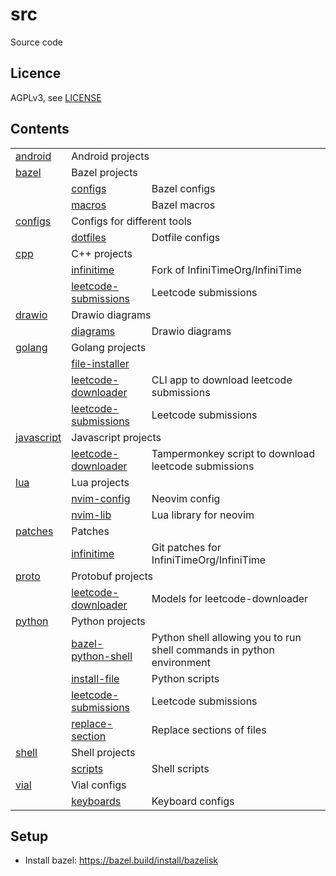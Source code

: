 # src

Source code

## Licence

AGPLv3, see [LICENSE](./LICENSE.txt)

## Contents

<!-- README_CONTENTS START -->
<table>
<tr><td><a href=./android>android</a></td><td colspan=2> Android projects</td></tr>
<tr><td><a href=./bazel>bazel</a></td><td colspan=2> Bazel projects</td></tr>
<tr><td></td><td><a href=./bazel/configs>configs</a></td><td> Bazel configs</td></tr>
<tr><td></td><td><a href=./bazel/macros>macros</a></td><td> Bazel macros</td></tr>
<tr><td><a href=./configs>configs</a></td><td colspan=2> Configs for different tools</td></tr>
<tr><td></td><td><a href=./configs/dotfiles>dotfiles</a></td><td> Dotfile configs</td></tr>
<tr><td><a href=./cpp>cpp</a></td><td colspan=2> C++ projects</td></tr>
<tr><td></td><td><a href=./cpp/infinitime>infinitime</a></td><td> Fork of InfiniTimeOrg/InfiniTime</td></tr>
<tr><td></td><td><a href=./cpp/leetcode-submissions>leetcode-submissions</a></td><td> Leetcode submissions</td></tr>
<tr><td><a href=./drawio>drawio</a></td><td colspan=2> Drawio diagrams</td></tr>
<tr><td></td><td><a href=./drawio/diagrams>diagrams</a></td><td> Drawio diagrams</td></tr>
<tr><td><a href=./golang>golang</a></td><td colspan=2> Golang projects</td></tr>
<tr><td></td><td><a href=./golang/file-installer>file-installer</a></td><td></td></tr>
<tr><td></td><td><a href=./golang/leetcode-downloader>leetcode-downloader</a></td><td> CLI app to download leetcode submissions</td></tr>
<tr><td></td><td><a href=./java/leetcode-submissions>leetcode-submissions</a></td><td> Leetcode submissions</td></tr>
<tr><td><a href=./javascript>javascript</a></td><td colspan=2> Javascript projects</td></tr>
<tr><td></td><td><a href=./javascript/leetcode-downloader>leetcode-downloader</a></td><td> Tampermonkey script to download leetcode submissions</td></tr>
<tr><td><a href=./lua>lua</a></td><td colspan=2> Lua projects</td></tr>
<tr><td></td><td><a href=./lua/nvim-config>nvim-config</a></td><td> Neovim config</td></tr>
<tr><td></td><td><a href=./lua/nvim-lib>nvim-lib</a></td><td> Lua library for neovim</td></tr>
<tr><td><a href=./patches>patches</a></td><td colspan=2> Patches</td></tr>
<tr><td></td><td><a href=./patches/infinitime>infinitime</a></td><td> Git patches for InfiniTimeOrg/InfiniTime</td></tr>
<tr><td><a href=./proto>proto</a></td><td colspan=2> Protobuf projects</td></tr>
<tr><td></td><td><a href=./proto/leetcode-downloader>leetcode-downloader</a></td><td> Models for leetcode-downloader</td></tr>
<tr><td><a href=./python>python</a></td><td colspan=2> Python projects</td></tr>
<tr><td></td><td><a href=./python/bazel-python-shell>bazel-python-shell</a></td><td> Python shell allowing you to run shell commands in python environment</td></tr>
<tr><td></td><td><a href=./python/install-file>install-file</a></td><td> Python scripts</td></tr>
<tr><td></td><td><a href=./python/leetcode-submissions>leetcode-submissions</a></td><td> Leetcode submissions</td></tr>
<tr><td></td><td><a href=./python/replace-section>replace-section</a></td><td> Replace sections of files</td></tr>
<tr><td><a href=./shell>shell</a></td><td colspan=2> Shell projects</td></tr>
<tr><td></td><td><a href=./shell/scripts>scripts</a></td><td> Shell scripts</td></tr>
<tr><td><a href=./vial>vial</a></td><td colspan=2> Vial configs</td></tr>
<tr><td></td><td><a href=./vial/keyboards>keyboards</a></td><td> Keyboard configs</td></tr>
</table>
<!-- README_CONTENTS END -->

## Setup

- Install bazel: https://bazel.build/install/bazelisk
